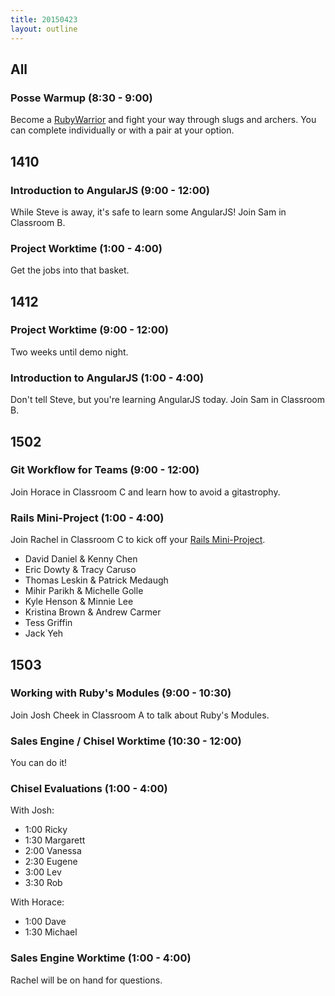 ```yaml
---
title: 20150423
layout: outline
---
```


## All

### Posse Warmup (8:30 - 9:00)

Become a [RubyWarrior](https://www.bloc.io/ruby-warrior/) and fight your way through slugs and archers. You can complete individually or with a pair at your option.

## 1410

### Introduction to AngularJS (9:00 - 12:00)

While Steve is away, it's safe to learn some AngularJS! Join Sam in Classroom B. 

### Project Worktime (1:00 - 4:00)

Get the jobs into that basket. 

## 1412

### Project Worktime (9:00 - 12:00)

Two weeks until demo night. 

### Introduction to AngularJS (1:00 - 4:00)

Don't tell Steve, but you're learning AngularJS today. Join Sam in Classroom B. 

## 1502

### Git Workflow for Teams (9:00 - 12:00)

Join Horace in Classroom C and learn how to avoid a gitastrophy. 

### Rails Mini-Project (1:00 - 4:00)

Join Rachel in Classroom C to kick off your [Rails Mini-Project](https://github.com/turingschool/challenges/blob/master/rails-mini-project.markdown).

* David Daniel & Kenny Chen
* Eric Dowty & Tracy Caruso
* Thomas Leskin & Patrick Medaugh
* Mihir Parikh & Michelle Golle
* Kyle Henson & Minnie Lee
* Kristina Brown & Andrew Carmer
* Tess Griffin
* Jack Yeh

## 1503

### Working with Ruby's Modules (9:00 - 10:30)

Join Josh Cheek in Classroom A to talk about Ruby's Modules.

### Sales Engine / Chisel Worktime (10:30 - 12:00)

You can do it!

### Chisel Evaluations (1:00 - 4:00)

With Josh:

* 1:00 Ricky
* 1:30 Margarett
* 2:00 Vanessa
* 2:30 Eugene
* 3:00 Lev
* 3:30 Rob

With Horace: 

* 1:00 Dave
* 1:30 Michael

### Sales Engine Worktime (1:00 - 4:00)

Rachel will be on hand for questions. 
